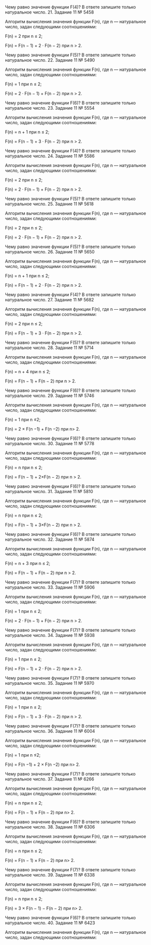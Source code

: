  

Чему равно значение функции F(4)? В ответе запишите только натуральное число.
21. Задание 11 № 5458

Алгоритм вычисления значения функции F(n), где n — натуральное число, задан следующими соотношениями:

 

F(n) = 2 при n ≤ 2;

F(n) = F(n − 1) + 2 · F(n − 2) при n > 2.

 

Чему равно значение функции F(5)? В ответе запишите только натуральное число.
22. Задание 11 № 5490

Алгоритм вычисления значения функции F(n), где n — натуральное число, задан следующими соотношениями:

 

F(n) = 1 при n ≤ 2;

F(n) = 2  ·  F(n − 1) + F(n − 2) при n > 2.

 

Чему равно значение функции F(6)? В ответе запишите только натуральное число.
23. Задание 11 № 5554

Алгоритм вычисления значения функции F(n), где n — натуральное число, задан следующими соотношениями:

 

F(n) = n + 1 при n ≤ 2;

F(n) = F(n − 1) + 3 · F(n − 2) при n > 2.

 

Чему равно значение функции F(4)? В ответе запишите только натуральное число.
24. Задание 11 № 5586

Алгоритм вычисления значения функции F(n), где n — натуральное число, задан следующими соотношениями:

 

F(n) = 2 при n ≤ 2;

F(n) = 2 · F(n − 1) + F(n − 2) при n > 2.

 

Чему равно значение функции F(5)? В ответе запишите только натуральное число.
25. Задание 11 № 5618

Алгоритм вычисления значения функции F(n), где n — натуральное число, задан следующими соотношениями:

 

F(n) = 2 при n ≤ 2;

F(n) = 2 · F(n − 1) + F(n − 2) при n > 2.

 

Чему равно значение функции F(5)? В ответе запишите только натуральное число.
26. Задание 11 № 5650

Алгоритм вычисления значения функции F(n), где n — натуральное число, задан следующими соотношениями:

 

F(n) = n + 1 при n ≤ 2;

F(n) = F(n − 1) + 2 · F(n − 2) при n > 2.

 

Чему равно значение функции F(4)? В ответе запишите только натуральное число.
27. Задание 11 № 5682

Алгоритм вычисления значения функции F(n), где n — натуральное число, задан следующими соотношениями:

 

F(n) = 2 при n ≤ 2;

F(n) = F(n − 1) + 3 · F(n − 2) при n > 2.

 

Чему равно значение функции F(5)? В ответе запишите только натуральное число.
28. Задание 11 № 5714

Алгоритм вычисления значения функции F(n), где n — натуральное число, задан следующими соотношениями:

 

F(n) = n + 4 при n ≤ 2;

F(n) = F(n − 1) + F(n − 2) при n > 2.

 

Чему равно значение функции F(6)? В ответе запишите только натуральное число.
29. Задание 11 № 5746

Алгоритм вычисления значения функции F(n), где n — натуральное число, задан следующими соотношениями:

 

F(n) = 1 при n ≤2;

F(n) = 2 × F(n −1) + F(n −2) при n> 2.

 

Чему равно значение функции F(6)? В ответе запишите только натуральное число.
30. Задание 11 № 5778

Алгоритм вычисления значения функции F(n), где n — натуральное число, задан следующими соотношениями:

 

F(n) = n при n ≤ 2;

F(n) = F(n − 1) + 2×F(n − 2) при n > 2.

 

Чему равно значение функции F(6)? В ответе запишите только натуральное число.
31. Задание 11 № 5810

Алгоритм вычисления значения функции F(n), где n — натуральное число, задан следующими соотношениями:

 

F(n) = n при n ≤ 2;

F(n) = F(n − 1) + 3×F(n − 2) при n > 2.

 

Чему равно значение функции F(6)? В ответе запишите только натуральное число.
32. Задание 11 № 5874

Алгоритм вычисления значения функции F(n), где n — натуральное число, задан следующими соотношениями:

 

F(n) = n + 3 при n ≤ 2;

F(n) = F(n − 1) + F(n − 2) при n > 2.

 

Чему равно значение функции F(7)? В ответе запишите только натуральное число.
33. Задание 11 № 5906

Алгоритм вычисления значения функции F(n), где n — натуральное число, задан следующими соотношениями:

 

F(n) = 1 при n ≤ 2;

F(n) = 2 · F(n − 1) + F(n − 2) при n > 2.

 

Чему равно значение функции F(7)? В ответе запишите только натуральное число.
34. Задание 11 № 5938

Алгоритм вычисления значения функции F(n), где n — натуральное число, задан следующими соотношениями:

 

F(n) = 1 при n ≤ 2;

F(n) = F(n − 1) + 2 · F(n − 2) при n > 2.

 

Чему равно значение функции F(7)? В ответе запишите только натуральное число.
35. Задание 11 № 5970

Алгоритм вычисления значения функции F(n), где n — натуральное число, задан следующими соотношениями:

 

F(n) = 1 при n ≤ 2;

F(n) = F(n − 1) + 3 · F(n − 2) при n > 2.

 

Чему равно значение функции F(7)? В ответе запишите только натуральное число.
36. Задание 11 № 6004

Алгоритм вычисления значения функции F(n), где n — натуральное число, задан следующими соотношениями:

 

F(n) = 1 при n ≤2;

F(n) = F(n −1) + 2 × F(n −2) при n> 2.

 

Чему равно значение функции F(7)? В ответе запишите только натуральное число.
37. Задание 11 № 6266

Алгоритм вычисления значения функции F(n), где n — натуральное число, задан следующими соотношениями:

 

F(n) = n при n ≤ 2;

F(n) = F(n − 1) × F(n − 2) при n> 2.

 

Чему равно значение функции F(6)? В ответе запишите только натуральное число.
38. Задание 11 № 6306

Алгоритм вычисления значения функции F(n), где n — натуральное число, задан следующими соотношениями:

 

F(n) = n при n ≤ 2;

F(n) = F(n − 1) × F(n − 2) при n> 2.

 

Чему равно значение функции F(7)? В ответе запишите только натуральное число.
39. Задание 11 № 6338

Алгоритм вычисления значения функции F(n), где n — натуральное число, задан следующими соотношениями:

 

F(n) = n при n ≤ 2;

F(n) = 3 × F(n − 1) − F(n − 2) при n> 2.

 

Чему равно значение функции F(6)? В ответе запишите только натуральное число.
40. Задание 11 № 6423

Алгоритм вычисления значения функции F(n), где n — натуральное число, задан следующими соотношениями: 